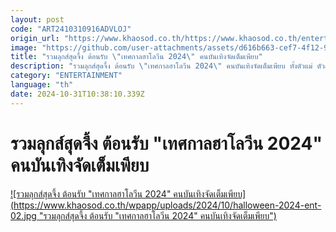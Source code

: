 ```yaml
---
layout: post
code: "ART2410310916ADVLOJ"
origin_url: "https://www.khaosod.co.th/https://www.khaosod.co.th/entertainment/news_9484675"
image: "https://github.com/user-attachments/assets/d616b663-cef7-4f12-93d9-7024e30da0d2"
title: "รวมลุกส์สุดจึ้ง ต้อนรับ \"เทศกาลฮาโลวีน 2024\" คนบันเทิงจัดเต็มเพียบ"
description: "รวมลุกส์สุดจึ้ง ต้อนรับ \"เทศกาลฮาโลวีน 2024\" คนบันเทิงจัดเต็มเพียบ ทั้งตัวแม่ ตัวลูก เสิร์ฟความหลอน ทำถึงจนต้องยกนิ้วให้ ไม่มีใครยอมใคร"
category: "ENTERTAINMENT"
language: "th"
date: 2024-10-31T10:38:10.339Z
---
```


# รวมลุกส์สุดจึ้ง ต้อนรับ "เทศกาลฮาโลวีน 2024" คนบันเทิงจัดเต็มเพียบ

[![รวมลุกส์สุดจึ้ง ต้อนรับ "เทศกาลฮาโลวีน 2024" คนบันเทิงจัดเต็มเพียบ](https://www.khaosod.co.th/wpapp/uploads/2024/10/halloween-2024-ent-02.jpg "รวมลุกส์สุดจึ้ง ต้อนรับ "เทศกาลฮาโลวีน 2024" คนบันเทิงจัดเต็มเพียบ")](https://www.khaosod.co.th/wpapp/uploads/2024/10/halloween-2024-ent-02.jpg)